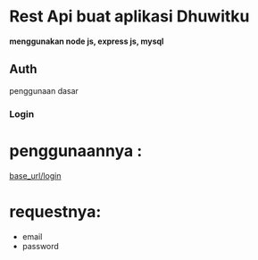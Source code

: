 # Rest Api buat aplikasi Dhuwitku

**menggunakan node js, express js, mysql**

## Auth

penggunaan dasar

### Login

# penggunaannya :

[base_url/login]("https://base_url/login")

# requestnya:

- email
- password

